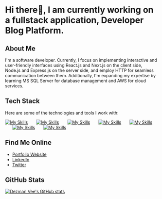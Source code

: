 # Hi there👋, I am currently working on a fullstack application, Developer Blog Platform.

## About Me

I'm a software developer. Currently, I focus on implementing interactive and user-friendly interfaces using React.js and Next.js on the client side, Node.js and Express.js on the server side, and employ HTTP for seamless communication between them. Additionally, I'm expanding my expertise by learning MS SQL Server for database management and AWS for cloud services.

## Tech Stack

Here are some of the technologies and tools I work with:

[![My Skills](https://skillicons.dev/icons?i=html,css)](https://skillicons.dev) &nbsp;&nbsp;&nbsp;&nbsp;&nbsp; 
[![My Skills](https://skillicons.dev/icons?i=js,ts)](https://skillicons.dev) &nbsp;&nbsp;&nbsp;&nbsp;&nbsp; 
[![My Skills](https://skillicons.dev/icons?i=react,next)](https://skillicons.dev) &nbsp;&nbsp;&nbsp;&nbsp;&nbsp; 
[![My Skills](https://skillicons.dev/icons?i=tailwind,scss)](https://skillicons.dev) &nbsp;&nbsp;&nbsp;&nbsp;&nbsp; 
[![My Skills](https://skillicons.dev/icons?i=materialui,redux)](https://skillicons.dev) &nbsp;&nbsp;&nbsp;&nbsp;&nbsp; 
[![My Skills](https://skillicons.dev/icons?i=nodejs,express)](https://skillicons.dev) &nbsp;&nbsp;&nbsp;&nbsp;&nbsp;
[![My Skills](https://skillicons.dev/icons?i=mongodb,mysql,git)](https://skillicons.dev)


## Find Me Online

- [Portfolio Website](https://dezmanvee.netlify.app/)
- [LinkedIn](https://www.linkedin.com/in/dezmanvee)
- [Twitter](https://twitter.com/dezmanvee)

## GitHub Stats

[![Dezman Vee's GitHub stats](https://github-readme-stats.vercel.app/api?username=dezmanvee&show_icons=true&theme=radical)](https://github.com/anuraghazra/github-readme-stats)
